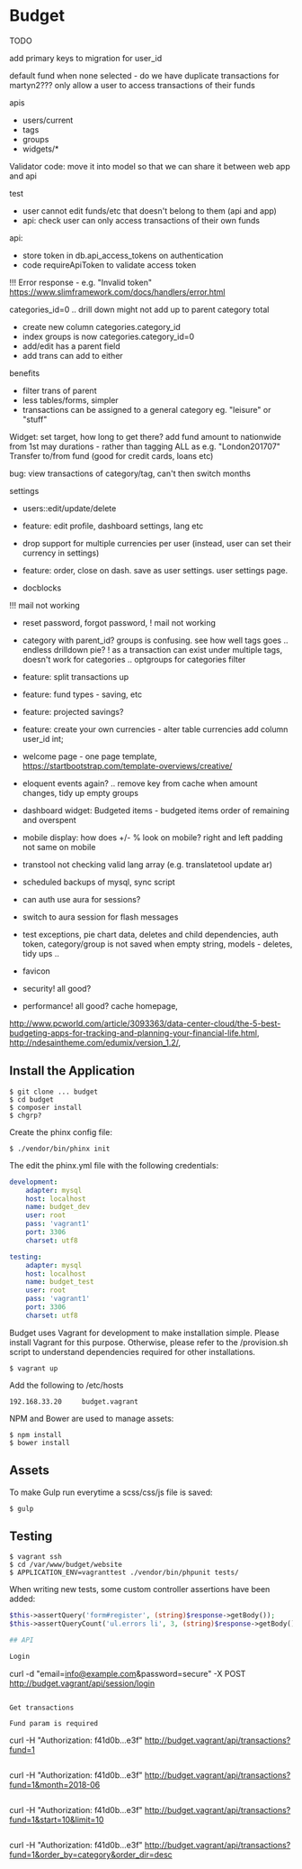 # Budget

TODO

add primary keys to migration for user_id

default fund when none selected - do we have duplicate transactions for martyn2???
only allow a user to access transactions of their funds

apis
* users/current
* tags
* groups
* widgets/*

Validator code: move it into model so that we can share it between web app and api

test
* user cannot edit funds/etc that doesn't belong to them (api and app)
* api: check user can only access transactions of their own funds

api:

* store token in db.api_access_tokens on authentication
* code requireApiToken to validate access token

!!! Error response - e.g. "Invalid token"
https://www.slimframework.com/docs/handlers/error.html

categories_id=0 .. drill down might not add up to parent category total
- create new column categories.category_id
- index groups is now categories.category_id=0
- add/edit has a parent field
- add trans can add to either

benefits
- filter trans of parent
- less tables/forms, simpler
- transactions can be assigned to a general category eg. "leisure" or "stuff"

Widget: set target, how long to get there? add fund amount to nationwide from 1st may
durations - rather than tagging ALL as e.g. "London201707"
Transfer to/from fund (good for credit cards, loans etc)



bug: view transactions of category/tag, can't then switch months

settings
* users::edit/update/delete
* feature: edit profile, dashboard settings, lang etc
* drop support for multiple currencies per user (instead, user can set their currency in settings)
* feature: order, close on dash. save as user settings. user settings page.

* docblocks

!!! mail not working
* reset password, forgot password, ! mail not working

* category with parent_id? groups is confusing. see how well tags goes .. endless drilldown pie?
! as a transaction can exist under multiple tags, doesn't work for categories .. optgroups for categories filter


* feature: split transactions up
* feature: fund types - saving, etc
* feature: projected savings?
* feature: create your own currencies - alter table currencies add column user_id int;


* welcome page - one page template, https://startbootstrap.com/template-overviews/creative/
* eloquent events again? .. remove key from cache when amount changes, tidy up empty groups
* dashboard widget: Budgeted items - budgeted items order of remaining and overspent



* mobile display: how does +/- % look on mobile? right and left padding not same on mobile

* transtool not checking valid lang array (e.g. translatetool update ar)
* scheduled backups of mysql, sync script
* can auth use aura for sessions?
* switch to aura session for flash messages
* test exceptions, pie chart data, deletes and child dependencies, auth token, category/group is not saved when empty string, models - deletes, tidy ups ..
* favicon
* security! all good?
* performance! all good? cache homepage,

http://www.pcworld.com/article/3093363/data-center-cloud/the-5-best-budgeting-apps-for-tracking-and-planning-your-financial-life.html, http://ndesaintheme.com/edumix/version_1.2/,


## Install the Application

```
$ git clone ... budget
$ cd budget
$ composer install
$ chgrp?
```

Create the phinx config file:

```
$ ./vendor/bin/phinx init
```

The edit the phinx.yml file with the following credentials:

```yml
development:
    adapter: mysql
    host: localhost
    name: budget_dev
    user: root
    pass: 'vagrant1'
    port: 3306
    charset: utf8

testing:
    adapter: mysql
    host: localhost
    name: budget_test
    user: root
    pass: 'vagrant1'
    port: 3306
    charset: utf8
```

Budget uses Vagrant for development to make installation simple. Please install Vagrant for this purpose. Otherwise, please refer to the /provision.sh script to understand dependencies required for other installations.

```
$ vagrant up
```

Add the following to /etc/hosts

```
192.168.33.20     budget.vagrant
```

NPM and Bower are used to manage assets:

```
$ npm install
$ bower install
```

## Assets

To make Gulp run everytime a scss/css/js file is saved:

```
$ gulp
```

## Testing

```
$ vagrant ssh
$ cd /var/www/budget/website
$ APPLICATION_ENV=vagranttest ./vendor/bin/phpunit tests/
```

When writing new tests, some custom controller assertions have been added:

```php
$this->assertQuery('form#register', (string)$response->getBody());
$this->assertQueryCount('ul.errors li', 3, (string)$response->getBody());

## API

Login

```
curl -d "email=info@example.com&password=secure" -X POST http://budget.vagrant/api/session/login
```

Get transactions

Fund param is required

```
curl -H "Authorization: f41d0b...e3f" http://budget.vagrant/api/transactions?fund=1
```

```
curl -H "Authorization: f41d0b...e3f" http://budget.vagrant/api/transactions?fund=1&month=2018-06
```

```
curl -H "Authorization: f41d0b...e3f" http://budget.vagrant/api/transactions?fund=1&start=10&limit=10
```

```
curl -H "Authorization: f41d0b...e3f" http://budget.vagrant/api/transactions?fund=1&order_by=category&order_dir=desc
```
